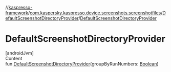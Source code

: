 //[kaspresso-framework](../../index.md)/[com.kaspersky.kaspresso.device.screenshots.screenshotfiles](../index.md)/[DefaultScreenshotDirectoryProvider](index.md)/[DefaultScreenshotDirectoryProvider](-default-screenshot-directory-provider.md)



# DefaultScreenshotDirectoryProvider  
[androidJvm]  
Content  
fun [DefaultScreenshotDirectoryProvider](-default-screenshot-directory-provider.md)(groupByRunNumbers: [Boolean](https://kotlinlang.org/api/latest/jvm/stdlib/kotlin/-boolean/index.html))  



